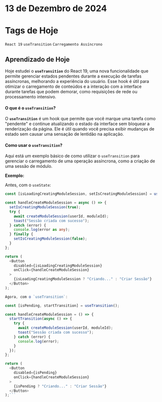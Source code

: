 # 13 de Dezembro de 2024

# Tags de Hoje

`React 19` `useTransition` `Carregamento Assíncrono`

## Aprendizado de Hoje

Hoje estudei o **`useTransition`** do React 19, uma nova funcionalidade que permite gerenciar estados pendentes durante a execução de tarefas assíncronas, melhorando a experiência do usuário. Esse hook é útil para otimizar o carregamento de conteúdos e a interação com a interface durante tarefas que podem demorar, como requisições de rede ou processamento intensivo.

#### **O que é o `useTransition`?**

O **`useTransition`** é um hook que permite que você marque uma tarefa como "pendente" e continue atualizando o estado da interface sem bloquear a renderização da página. Ele é útil quando você precisa exibir mudanças de estado sem causar uma sensação de lentidão na aplicação.

#### **Como usar o `useTransition`?**

Aqui está um exemplo básico de como utilizar o `useTransition` para gerenciar o carregamento de uma operação assíncrona, como a criação de uma sessão de módulo.

**Exemplo:**

Antes, com o `useState`:

```Typescript
const [isLoadingCreatingModuleSession, setIsCreatingModuleSession] = useState(false);

const handleCreateModuleSession = async () => {
  setIsCreatingModuleSession(true);
  try {
    await createModuleSession(userId, moduleId);
    toast("Sessão criada com sucesso");
  } catch (error) {
    console.log(error as any);
  } finally {
    setIsCreatingModuleSession(false);
  }
};

return (
  <Button
    disabled={isLoadingCreatingModuleSession}
    onClick={handleCreateModuleSession}
  >
    {isLoadingCreatingModuleSession ? "Criando..." : "Criar Sessão"}
  </Button>
);

Agora, com o `useTransition`:

const [isPending, startTransition] = useTransition();

const handleCreateModuleSession = () => {
  startTransition(async () => {
    try {
      await createModuleSession(userId, moduleId);
      toast("Sessão criada com sucesso");
    } catch (error) {
      console.log(error);
    }
  });
};

return (
  <Button
    disabled={isPending}
    onClick={handleCreateModuleSession}
  >
    {isPending ? "Criando..." : "Criar Sessão"}
  </Button>
);```

